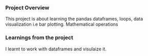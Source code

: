 ### Project Overview

 This project is about learning the pandas dataframes, loops, data visualization i.e bar plotting. Mathematical operations
 


### Learnings from the project

 I learnt to work with dataframes and visulaize it.


